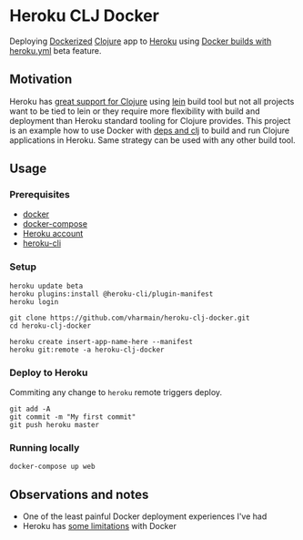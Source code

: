 # Heroku CLJ Docker

Deploying [Dockerized](https://www.docker.com/)
[Clojure](https://clojure.org/) app to [Heroku](https://heroku.com/)
using [Docker builds with
heroku.yml](https://devcenter.heroku.com/articles/docker-builds-heroku-yml)
beta feature.

## Motivation
Heroku has [great support for
Clojure](https://devcenter.heroku.com/categories/clojure-support)
using [lein](https://leiningen.org/) build tool but not all projects
want to be tied to lein or they require more flexibility with build
and deployment than Heroku standard tooling for Clojure provides. This
project is an example how to use Docker with [deps and
clj](https://clojure.org/guides/deps_and_cli) to build and run Clojure
applications in Heroku. Same strategy can be used with any other build
tool.

## Usage

### Prerequisites

* [docker](https://docs.docker.com/install/)
* [docker-compose](https://docs.docker.com/compose/install/)
* [Heroku account](https://signup.heroku.com/)
* [heroku-cli](https://devcenter.heroku.com/articles/heroku-cli)

### Setup

``` shell
heroku update beta
heroku plugins:install @heroku-cli/plugin-manifest
heroku login

git clone https://github.com/vharmain/heroku-clj-docker.git
cd heroku-clj-docker

heroku create insert-app-name-here --manifest
heroku git:remote -a heroku-clj-docker
```

### Deploy to Heroku

Commiting any change to `heroku` remote triggers deploy.

``` shell
git add -A
git commit -m "My first commit"
git push heroku master
```

### Running locally

``` shell
docker-compose up web
```

## Observations and notes

* One of the least painful Docker deployment experiences I've had
* Heroku has [some
  limitations](https://devcenter.heroku.com/articles/container-registry-and-runtime#known-issues-and-limitations)
  with Docker
